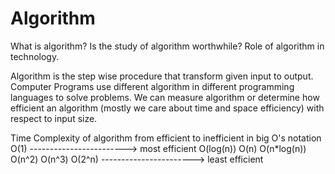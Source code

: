 # Algorithm
What is algorithm? Is the study of algorithm worthwhile? Role of algorithm in technology.

Algorithm is the step wise procedure that transform given input to output. Computer Programs
use different algorithm in different programming languages to solve problems. We can measure
algorithm or determine how efficient an algorithm (mostly we care about time and
space efficiency) with respect to input size. 

Time Complexity of algorithm from efficient to inefficient in big O's notation
O(1) ------------------------> most efficient
O(log(n))
O(n)
O(n*log(n))
O(n^2)
O(n^3)
O(2^n) -----------------------> least efficient
